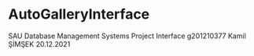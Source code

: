 # AutoGalleryInterface
SAU Database Management Systems Project Interface
g201210377
Kamil ŞİMŞEK
20.12.2021
